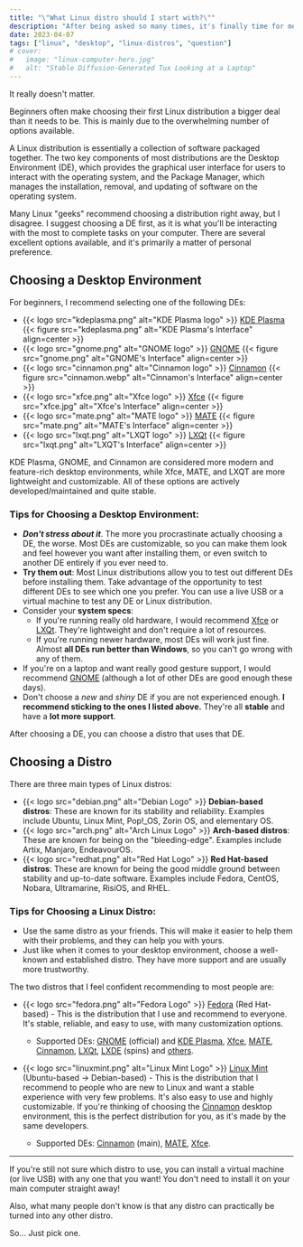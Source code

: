 ```yaml
---
title: "\"What Linux distro should I start with?\""
description: "After being asked so many times, it's finally time for me to address this question."
date: 2023-04-07
tags: ["linux", "desktop", "linux-distros", "question"]
# cover:
#   image: "linux-computer-hero.jpg"
#   alt: "Stable Diffusion-Generated Tux Looking at a Laptop"
---
```


It really doesn't matter.

Beginners often make choosing their first Linux distribution a bigger deal than it needs to be. This is mainly due to the overwhelming number of options available.

A Linux distribution is essentially a collection of software packaged together. The two key components of most distributions are the Desktop Environment (DE), which provides the graphical user interface for users to interact with the operating system, and the Package Manager, which manages the installation, removal, and updating of software on the operating system.

Many Linux "geeks" recommend choosing a distribution right away, but I disagree. I suggest choosing a DE first, as it is what you'll be interacting with the most to complete tasks on your computer. There are several excellent options available, and it's primarily a matter of personal preference.

## Choosing a Desktop Environment

For beginners, I recommend selecting one of the following DEs:
- {{< logo src="kdeplasma.png" alt="KDE Plasma logo" >}} [KDE Plasma](https://kde.org/plasma-desktop/)
{{< figure src="kdeplasma.png" alt="KDE Plasma's Interface" align=center >}}
- {{< logo src="gnome.png" alt="GNOME logo" >}} [GNOME](https://www.gnome.org/)
{{< figure src="gnome.png" alt="GNOME's Interface" align=center >}}
- {{< logo src="cinnamon.png" alt="Cinnamon logo" >}} [Cinnamon](https://wiki.archlinux.org/title/cinnamon)
{{< figure src="cinnamon.webp" alt="Cinnamon's Interface" align=center >}}
- {{< logo src="xfce.png" alt="Xfce logo" >}} [Xfce](https://www.xfce.org/)
{{< figure src="xfce.jpg" alt="Xfce's Interface" align=center >}}
- {{< logo src="mate.png" alt="MATE logo" >}} [MATE](https://mate-desktop.org/)
{{< figure src="mate.png" alt="MATE's Interface" align=center >}}
- {{< logo src="lxqt.png" alt="LXQT logo" >}} [LXQt](https://lxqt-project.org/)
{{< figure src="lxqt.png" alt="LXQT's Interface" align=center >}}

KDE Plasma, GNOME, and Cinnamon are considered more modern and feature-rich desktop environments, while Xfce, MATE, and LXQT are more lightweight and customizable. All of these options are actively developed/maintained and quite stable.

### Tips for Choosing a Desktop Environment:
- ***Don't stress about it***. The more you procrastinate actually choosing a DE, the worse. Most DEs are customizable, so you can make them look and feel however you want after installing them, or even switch to another DE entirely if you ever need to.
- **Try them out**: Most Linux distributions allow you to test out different DEs before installing them. Take advantage of the opportunity to test different DEs to see which one you prefer. You can use a live USB or a virtual machine to test any DE or Linux distribution.
- Consider your **system specs**:
  - If you're running really old hardware, I would recommend [Xfce](https://www.xfce.org/) or [LXQt](https://lxqt-project.org/). They're lightweight and don't require a lot of resources.
  - If you're running newer hardware, most DEs will work just fine. Almost **all DEs run better than Windows**, so you can't go wrong with any of them.
- If you're on a laptop and want really good gesture support, I would recommend [GNOME](https://www.gnome.org/) (although a lot of other DEs are good enough these days).
- Don't choose a *new* and *shiny* DE if you are not experienced enough. **I recommend sticking to the ones I listed above.** They're all **stable** and have a **lot more support**.

After choosing a DE, you can choose a distro that uses that DE.

## Choosing a Distro

There are three main types of Linux distros:
- {{< logo src="debian.png" alt="Debian Logo" >}} **Debian-based distros**: These are known for its stability and reliability. Examples include Ubuntu, Linux Mint, Pop!_OS, Zorin OS, and elementary OS.
- {{< logo src="arch.png" alt="Arch Linux Logo" >}} **Arch-based distros**: These are known for being on the "bleeding-edge". Examples include Artix, Manjaro, EndeavourOS.
- {{< logo src="redhat.png" alt="Red Hat Logo" >}} **Red Hat-based distros**: These are known for being the good middle ground between stability and up-to-date software. Examples include Fedora, CentOS, Nobara, Ultramarine, RisiOS, and RHEL.

### Tips for Choosing a Linux Distro:
- Use the same distro as your friends. This will make it easier to help them with their problems, and they can help you with yours.
- Just like when it comes to your desktop environment, choose a well-known and established distro. They have more support and are usually more trustworthy.

The two distros that I feel confident recommending to most people are:
- {{< logo src="fedora.png" alt="Fedora Logo" >}} [Fedora](https://getfedora.org/) (Red Hat-based) - This is the distribution that I use and recommend to everyone. It's stable, reliable, and easy to use, with many customization options.
  - Supported DEs: [GNOME](https://getfedora.org/en/workstation/) (official) and [KDE Plasma](https://spins.fedoraproject.org/en/kde/), [Xfce](https://spins.fedoraproject.org/en/xfce/), [MATE](https://spins.fedoraproject.org/en/mate-compiz/), [Cinnamon](https://spins.fedoraproject.org/en/cinnamon/), [LXQt](https://spins.fedoraproject.org/en/lxqt/), [LXDE](https://spins.fedoraproject.org/en/lxde/) (spins) and [others](https://spins.fedoraproject.org/).

- {{< logo src="linuxmint.png" alt="Linux Mint Logo" >}} [Linux Mint](https://linuxmint.com/) (Ubuntu-based -> Debian-based) - This is the distribution that I recommend to people who are new to Linux and want a stable experience with very few problems. It's also easy to use and highly customizable. If you're thinking of choosing the [Cinnamon](https://linuxmint.com/download.php) desktop environment, this is the perfect distribution for you, as it's made by the same developers.
  - Supported DEs: [Cinnamon](https://linuxmint.com/edition.php?id=302) (main), [MATE](https://linuxmint.com/edition.php?id=303), [Xfce](https://linuxmint.com/edition.php?id=304).

---

If you're still not sure which distro to use, you can install a virtual machine (or live USB) with any one that you want! You don't need to install it on your main computer straight away!

Also, what many people don't know is that any distro can practically be turned into any other distro.

So... Just pick one.
